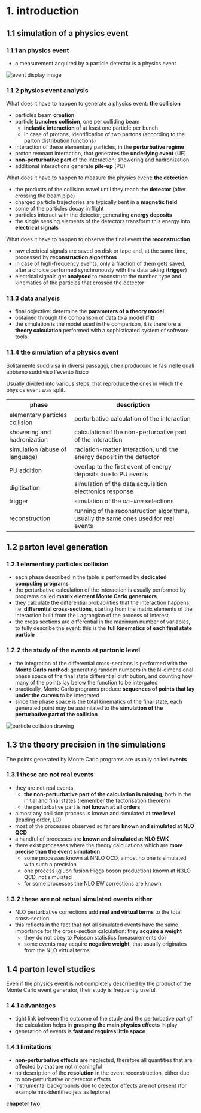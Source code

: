 # 1. introduction

## 1.1 simulation of a physics event

### 1.1.1 an physics event

  * a measurement acquired by a particle detector is a physics event

  ![event display image](https://cds.cern.ch/record/2713462/files/VVVEventDisplays.001.jpeg?subformat=icon-640)

### 1.1.2 physics event analysis

What does it have to happen to generate a physics event: **the collision**

  * particles beam **creation**
  * particle **bunches collision**, one per colliding beam
    * **inelastic interaction** of at least one particle per bunch
    * in case of protons, identification of two partons
      (according to the parton distribution functions)
  * interaction of these elementary particles, in the **perturbative regime**
  * proton remnant interaction, that generates the **underlying event** (UE)
  * **non-perturbative part** of the interaction: showering and hadronization
  * additional interactions generate **pile-up** (PU)

What does it have to happen to measure the physics event: **the detection**

  * the products of the collision travel until they reach the **detector**
    (after crossing the beam pipe)
  * charged particle trajectories are typically bent in a **magnetic field**
  * some of the particles decay in flight
  * particles interact with the detector, generating **energy deposits**
  * the single sensing elements of the detectors transform this energy
    into **electrical signals**

What does it have to happen to observe the final event **the reconstruction**

  * raw electrical signals are saved on disk or tape and,
    at the same time, processed by **reconstruction algorithms**
  * in case of high-frequency events,
    only a fraction of them gets saved,
    after a choice performed synchronously with the data taking (**trigger**)
  * electrical signals get **analysed** to reconstruct the number, type and
    kinematics of the particles that crossed the detector

### 1.1.3 data analysis

  * final objective: determine the **parameters of a theory model**
  * obtained through the comparison of data to a model (**fit**)
  * the simulation is the model used in the comparison,
    it is therefore a **theory calculation** performed with a sophisticated
    system of software tools

### 1.1.4 the simulation of a physics event

Solitamente suddivisa in diversi passaggi, che riproducono le fasi nelle quali abbiamo suddiviso l'evento fisico

Usually divided into various steps, that reproduce the ones in which
the physics event was split.

| phase | description |
| ---  | -------- |
| elementary particles collision | perturbative calculation of the interaction |
| showering and hadronization | calculation of the non-perturbative part of the interaction |
| simulation (abuse of language) | radiation-matter interaction, until the energy deposit in the detector |
| PU addition | overlap to the first event of energy deposits due to PU events |
| digitisation | simulation of the data acquisition electronics response |
| trigger | simulation of the *on-line* selections |
| reconstruction | running of the reconstruction algorithms, usually the same ones used for real events |

## 1.2 parton level generation

### 1.2.1 elementary particles collision

  * each phase described in the table is performed by
    **dedicated computing programs**
  * the perturbative calculation of the interaction is usually performed
    by programs called **matrix element Monte Carlo generators**
  * they calculate the differential probabilities that the interaction happens,
    i.e. **differential cross-sections**,
    starting from the matrix elements of the interaction
    built from the Lagrangian of the process of interest
  * the cross sections are differential in the maximum number of variables,
    to fully describe the event:
    this is the **full kinematics of each final state particle**

### 1.2.2 the study of the events at partonic level

  * the integration of the differential cross-sections is performed
    with the **Monte Carlo method**:
    generating random numbers in the N-dimensional phase space
    of the final state differential distribution,
    and counting how many of the points lay below the function to be intergated
  * practically,
    Monte Carlo programs produce
    **sequences of points that lay under the curves**  to be integrated
  * since the phase space is the total kinematics of the final state,
    each generated point may be assimilated to the
    **simulation of the perturbative part of the collision**

![particle collision drawing](https://www.hep.lu.se/delphi/images/twophot_col.gif)

## 1.3 the theory precision in the simulations

The points generated by Monte Carlo programs are usually called **events**

### 1.3.1 these are not real events

  * they are not real events
    * **the non-perturbative part of the calculation is missing**,
      both in the initial and final states
      (remember the factorisation theorem)
    * the perturbative part is **not known at all orders**
  * almost any collision process is known and simulated at **tree level**
    (leading order, LO)
  * most of the processes observed so far are
    **known and simulated at NLO QCD**
  * a handful of processes are **known and simulated at NLO EWK**
  * there exist processes where the theory calculations
    which are **more precise than the event simulation**
    * some processes known at NNLO QCD,
      almost no one is simulated with such a precision
    * one process (gluon fusion Higgs boson production)
      known at N3LO QCD, not simulated
    * for some processes the NLO EW corrections are known

### 1.3.2 these are not actual simulated events either

  * NLO perturbative corrections add **real and virtual terms**
    to the total cross-section
  * this reflects in the fact that not all simulated events have the same
    importance for the cross-section calculation:
    they **acquire a weight**
    * they do not obey to Poisson statistics (measurements do)
    * some events may acquire **negative weight**,
      that usually originates from the NLO virtual terms

## 1.4 parton level studies

Even if the physics event is not completely described
by the product of the Monte Carlo event generator,
their study is frequently useful.

### 1.4.1 advantages

  * tight link between the outcome of the study
    and the perturbative part of the calculation
    helps in **grasping the main physics effects** in play
  * generation of events is **fast and requires little space**

### 1.4.1 limitations

  * **non-perturbative effects** are neglected,
    therefore all quantities that are affected by that
    are not meaningful
  * no description of the **resolution** in the event reconstruction,
    either due to non-perturbative or detector effects
  * instrumental backgrounds due to detector effects are not present
    (for example mis-identified jets as leptons)

[**chapeter two**](02_mg.md)
